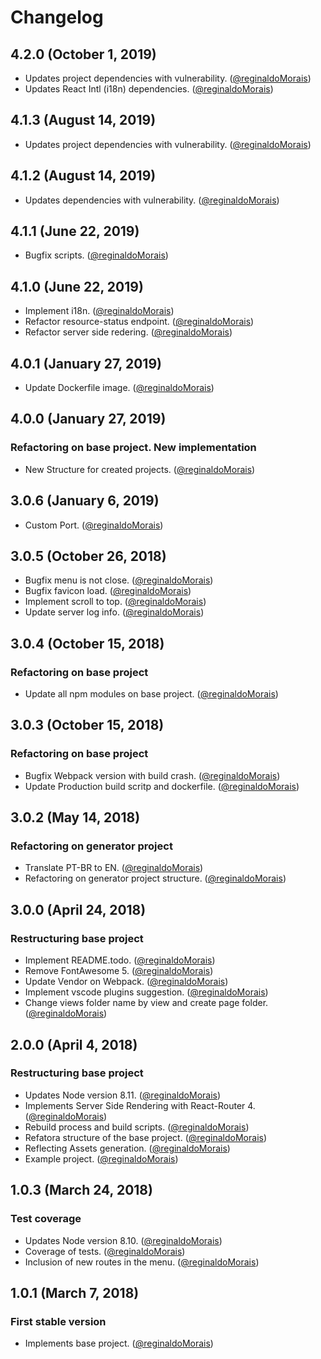 # Changelog

## 4.2.0 (October 1, 2019)

- Updates project dependencies with vulnerability. ([@reginaldoMorais](https://github.com/reginaldoMorais))
- Updates React Intl (i18n) dependencies. ([@reginaldoMorais](https://github.com/reginaldoMorais))

## 4.1.3 (August 14, 2019)

- Updates project dependencies with vulnerability. ([@reginaldoMorais](https://github.com/reginaldoMorais))

## 4.1.2 (August 14, 2019)

- Updates dependencies with vulnerability. ([@reginaldoMorais](https://github.com/reginaldoMorais))

## 4.1.1 (June 22, 2019)

- Bugfix scripts. ([@reginaldoMorais](https://github.com/reginaldoMorais))

## 4.1.0 (June 22, 2019)

- Implement i18n. ([@reginaldoMorais](https://github.com/reginaldoMorais))
- Refactor resource-status endpoint. ([@reginaldoMorais](https://github.com/reginaldoMorais))
- Refactor server side redering. ([@reginaldoMorais](https://github.com/reginaldoMorais))

## 4.0.1 (January 27, 2019)

- Update Dockerfile image. ([@reginaldoMorais](https://github.com/reginaldoMorais))

## 4.0.0 (January 27, 2019)

### Refactoring on base project. New implementation

- New Structure for created projects. ([@reginaldoMorais](https://github.com/reginaldoMorais))

## 3.0.6 (January 6, 2019)

- Custom Port. ([@reginaldoMorais](https://github.com/reginaldoMorais))

## 3.0.5 (October 26, 2018)

- Bugfix menu is not close. ([@reginaldoMorais](https://github.com/reginaldoMorais))
- Bugfix favicon load. ([@reginaldoMorais](https://github.com/reginaldoMorais))
- Implement scroll to top. ([@reginaldoMorais](https://github.com/reginaldoMorais))
- Update server log info. ([@reginaldoMorais](https://github.com/reginaldoMorais))

## 3.0.4 (October 15, 2018)

### Refactoring on base project

- Update all npm modules on base project. ([@reginaldoMorais](https://github.com/reginaldoMorais))

## 3.0.3 (October 15, 2018)

### Refactoring on base project

- Bugfix Webpack version with build crash. ([@reginaldoMorais](https://github.com/reginaldoMorais))
- Update Production build scritp and dockerfile. ([@reginaldoMorais](https://github.com/reginaldoMorais))

## 3.0.2 (May 14, 2018)

### Refactoring on generator project

- Translate PT-BR to EN. ([@reginaldoMorais](https://github.com/reginaldoMorais))
- Refactoring on generator project structure. ([@reginaldoMorais](https://github.com/reginaldoMorais))

## 3.0.0 (April 24, 2018)

### Restructuring base project

- Implement README.todo. ([@reginaldoMorais](https://github.com/reginaldoMorais))
- Remove FontAwesome 5. ([@reginaldoMorais](https://github.com/reginaldoMorais))
- Update Vendor on Webpack. ([@reginaldoMorais](https://github.com/reginaldoMorais))
- Implement vscode plugins suggestion. ([@reginaldoMorais](https://github.com/reginaldoMorais))
- Change views folder name by view and create page folder. ([@reginaldoMorais](https://github.com/reginaldoMorais))

## 2.0.0 (April 4, 2018)

### Restructuring base project

- Updates Node version 8.11. ([@reginaldoMorais](https://github.com/reginaldoMorais))
- Implements Server Side Rendering with React-Router 4. ([@reginaldoMorais](https://github.com/reginalofMorais))
- Rebuild process and build scripts. ([@reginaldoMorais](https://github.com/reginaldoMorais))
- Refatora structure of the base project. ([@reginaldoMorais](https://github.com/reginaldoMorais))
- Reflecting Assets generation. ([@reginaldoMorais](https://github.com/reginaldoMorais))
- Example project. ([@reginaldoMorais](https://github.com/reginaldoMorais))

## 1.0.3 (March 24, 2018)

### Test coverage

- Updates Node version 8.10. ([@reginaldoMorais](https://github.com/reginaldoMorais))
- Coverage of tests. ([@reginaldoMorais](https://github.com/reginaldoMorais))
- Inclusion of new routes in the menu. ([@reginaldoMorais](https://github.com/reginaldoMorais))

## 1.0.1 (March 7, 2018)

### First stable version

- Implements base project. ([@reginaldoMorais](https://github.com/reginaldoMorais))
